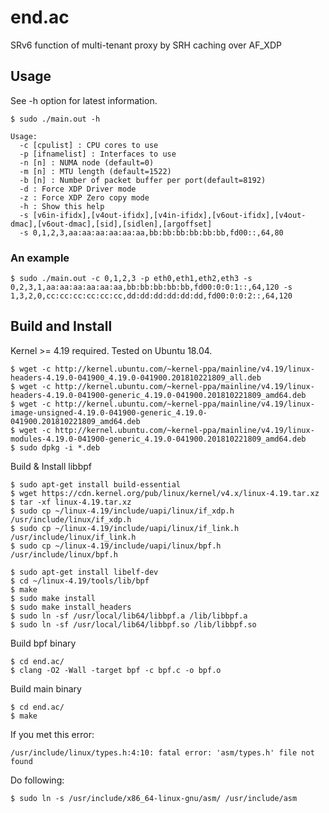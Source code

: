 # end.ac
SRv6 function of multi-tenant proxy by SRH caching over AF_XDP

## Usage
See -h option for latest information.
```
$ sudo ./main.out -h

Usage:
  -c [cpulist] : CPU cores to use
  -p [ifnamelist] : Interfaces to use
  -n [n] : NUMA node (default=0)
  -m [n] : MTU length (default=1522)
  -b [n] : Number of packet buffer per port(default=8192)
  -d : Force XDP Driver mode
  -z : Force XDP Zero copy mode
  -h : Show this help
  -s [v6in-ifidx],[v4out-ifidx],[v4in-ifidx],[v6out-ifidx],[v4out-dmac],[v6out-dmac],[sid],[sidlen],[argoffset]
  -s 0,1,2,3,aa:aa:aa:aa:aa:aa,bb:bb:bb:bb:bb:bb,fd00::,64,80
```

### An example
```
$ sudo ./main.out -c 0,1,2,3 -p eth0,eth1,eth2,eth3 -s 0,2,3,1,aa:aa:aa:aa:aa:aa,bb:bb:bb:bb:bb,fd00:0:0:1::,64,120 -s 1,3,2,0,cc:cc:cc:cc:cc:cc,dd:dd:dd:dd:dd:dd,fd00:0:0:2::,64,120
```

## Build and Install
Kernel >= 4.19 required. Tested on Ubuntu 18.04.
```
$ wget -c http://kernel.ubuntu.com/~kernel-ppa/mainline/v4.19/linux-headers-4.19.0-041900_4.19.0-041900.201810221809_all.deb
$ wget -c http://kernel.ubuntu.com/~kernel-ppa/mainline/v4.19/linux-headers-4.19.0-041900-generic_4.19.0-041900.201810221809_amd64.deb
$ wget -c http://kernel.ubuntu.com/~kernel-ppa/mainline/v4.19/linux-image-unsigned-4.19.0-041900-generic_4.19.0-041900.201810221809_amd64.deb
$ wget -c http://kernel.ubuntu.com/~kernel-ppa/mainline/v4.19/linux-modules-4.19.0-041900-generic_4.19.0-041900.201810221809_amd64.deb
$ sudo dpkg -i *.deb
```

Build & Install libbpf
```
$ sudo apt-get install build-essential
$ wget https://cdn.kernel.org/pub/linux/kernel/v4.x/linux-4.19.tar.xz
$ tar -xf linux-4.19.tar.xz
$ sudo cp ~/linux-4.19/include/uapi/linux/if_xdp.h /usr/include/linux/if_xdp.h
$ sudo cp ~/linux-4.19/include/uapi/linux/if_link.h /usr/include/linux/if_link.h
$ sudo cp ~/linux-4.19/include/uapi/linux/bpf.h  /usr/include/linux/bpf.h

$ sudo apt-get install libelf-dev
$ cd ~/linux-4.19/tools/lib/bpf
$ make
$ sudo make install
$ sudo make install_headers
$ sudo ln -sf /usr/local/lib64/libbpf.a /lib/libbpf.a
$ sudo ln -sf /usr/local/lib64/libbpf.so /lib/libbpf.so
```

Build bpf binary
```
$ cd end.ac/
$ clang -O2 -Wall -target bpf -c bpf.c -o bpf.o
```

Build main binary
```
$ cd end.ac/
$ make
```

If you met this error:
```
/usr/include/linux/types.h:4:10: fatal error: 'asm/types.h' file not found
```

Do following:
```
$ sudo ln -s /usr/include/x86_64-linux-gnu/asm/ /usr/include/asm
```
